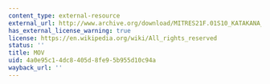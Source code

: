 ```yaml
---
content_type: external-resource
external_url: http://www.archive.org/download/MITRES21F.01S10_KATAKANA_EXERCISES/6a3.mov
has_external_license_warning: true
license: https://en.wikipedia.org/wiki/All_rights_reserved
status: ''
title: MOV
uid: 4a0e95c1-4dc8-405d-8fe9-5b955d10c94a
wayback_url: ''
---
```

